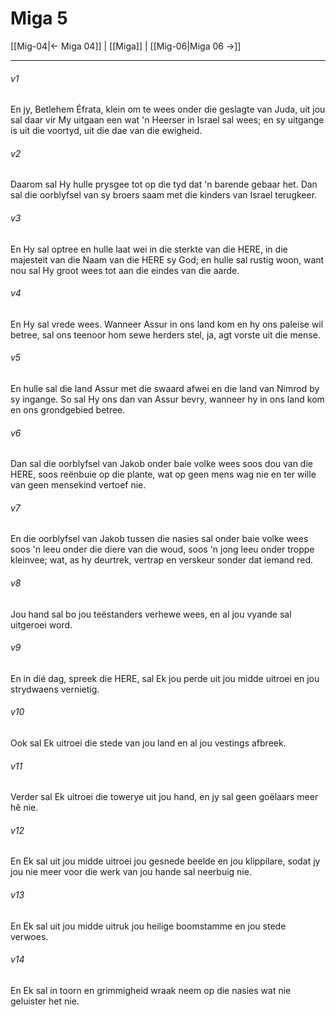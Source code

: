 # Miga 5

[[Mig-04|← Miga 04]] | [[Miga]] | [[Mig-06|Miga 06 →]]
***

###### v1
En jy, Betlehem Éfrata, klein om te wees onder die geslagte van Juda, uit jou sal daar vir My uitgaan een wat 'n Heerser in Israel sal wees; en sy uitgange is uit die voortyd, uit die dae van die ewigheid. 
###### v2
Daarom sal Hy hulle prysgee tot op die tyd dat 'n barende gebaar het. Dan sal die oorblyfsel van sy broers saam met die kinders van Israel terugkeer. 
###### v3
En Hy sal optree en hulle laat wei in die sterkte van die HERE, in die majesteit van die Naam van die HERE sy God; en hulle sal rustig woon, want nou sal Hy groot wees tot aan die eindes van die aarde. 
###### v4
En Hy sal vrede wees. Wanneer Assur in ons land kom en hy ons paleise wil betree, sal ons teenoor hom sewe herders stel, ja, agt vorste uit die mense. 
###### v5
En hulle sal die land Assur met die swaard afwei en die land van Nimrod by sy ingange. So sal Hy ons dan van Assur bevry, wanneer hy in ons land kom en ons grondgebied betree. 
###### v6
Dan sal die oorblyfsel van Jakob onder baie volke wees soos dou van die HERE, soos reënbuie op die plante, wat op geen mens wag nie en ter wille van geen mensekind vertoef nie. 
###### v7
En die oorblyfsel van Jakob tussen die nasies sal onder baie volke wees soos 'n leeu onder die diere van die woud, soos 'n jong leeu onder troppe kleinvee; wat, as hy deurtrek, vertrap en verskeur sonder dat iemand red. 
###### v8
Jou hand sal bo jou teëstanders verhewe wees, en al jou vyande sal uitgeroei word. 
###### v9
En in dié dag, spreek die HERE, sal Ek jou perde uit jou midde uitroei en jou strydwaens vernietig. 
###### v10
Ook sal Ek uitroei die stede van jou land en al jou vestings afbreek. 
###### v11
Verder sal Ek uitroei die towerye uit jou hand, en jy sal geen goëlaars meer hê nie. 
###### v12
En Ek sal uit jou midde uitroei jou gesnede beelde en jou klippilare, sodat jy jou nie meer voor die werk van jou hande sal neerbuig nie. 
###### v13
En Ek sal uit jou midde uitruk jou heilige boomstamme en jou stede verwoes. 
###### v14
En Ek sal in toorn en grimmigheid wraak neem op die nasies wat nie geluister het nie. 
